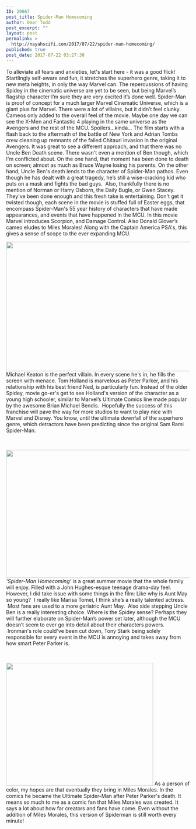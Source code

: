```yaml
---
ID: 29067
post_title: Spider-Man Homecoming
author: Omar Todd
post_excerpt: ""
layout: post
permalink: >
  http://nayahscifi.com/2017/07/22/spider-man-homecoming/
published: true
post_date: 2017-07-22 03:27:38
---
```

<span style="font-weight: 400;">
</span><span style="font-weight: 400;">
</span><span style="font-weight: 400;">To alleviate all fears and anxieties, let's start here - it was a good flick! Startlingly self-aware and fun, it stretches the superhero genre, taking it to new meta heights, in only the way Marvel can. The repercussions of having Spidey in the cinematic universe are yet to be seen, but being Marvel’s flagship character I’m sure they are very excited it’s done well.</span><span style="font-weight: 400;">
</span><span style="font-weight: 400;">
</span><span style="font-weight: 400;">Spider-Man is proof of concept for a much larger Marvel Cinematic Universe, which is a giant plus for Marvel. There were a lot of villains, but it didn’t feel clunky. Cameos only added to the overall feel of the movie. Maybe one day we can see the X-Men and Fantastic 4 playing in the same universe as the Avengers and the rest of the MCU. </span><span style="font-weight: 400;">
</span><span style="font-weight: 400;">
</span><span style="font-weight: 400;">Spoilers...kinda... </span><span style="font-weight: 400;">
</span><span style="font-weight: 400;">
</span><span style="font-weight: 400;">The film starts with a flash back to the aftermath of the battle of New York and Adrian Tombs crew cleaning up remnants of the failed Chitauri invasion in the original Avengers. It was great to see a different approach, and that there was no Uncle Ben Death scene. There wasn't even a mention of Ben though, which I'm conflicted about. On the one hand, that moment has been done to death on screen; almost as much as Bruce Wayne losing his parents. On the other hand, Uncle Ben's death lends to the character of Spider-Man pathos. Even though he has dealt with a great tragedy, he’s still a wise-cracking kid who puts on a mask and fights the bad guys.  Also, thankfully there is no mention of Norman or Harry Osborn, the Daily Bugle, or Gwen Stacey. They've been done enough and this fresh take is entertaining.</span><span style="font-weight: 400;">
</span><span style="font-weight: 400;">
</span><span style="font-weight: 400;">Don't get it twisted though, each scene in the movie is stuffed full of Easter eggs, that encompass Spider-Man's 55 year history of characters that have made appearances, and events that have happened in the MCU. In this movie Marvel introduces Scorpion, and Damage Control. Also Donald Glover’s cameo eludes to Miles Morales! Along with the Captain America PSA's, this gives a sense of scope to the ever expanding MCU. </span>

<span style="font-weight: 400;"><img class="alignnone size-full wp-image-29138 aligncenter" src="http://nayahscifi.com/wp-content/uploads/2017/07/Screen-Shot-2017-07-21-at-5.58.28-PM.png" alt="" width="849" height="354" />
</span><span style="font-weight: 400;">
</span><span style="font-weight: 400;">Michael Keaton is the perfect villain. In every scene he's in, he fills the screen with menace. Tom Holland is marvelous as Peter Parker, and his relationship with his best friend Ned, is particularly fun. Instead of the older Spidey, movie go-er's get to see Holland's version of the character as a young high schooler, similar to Marvel’s Ultimate Comics line made popular by the awesome Brian Michael Bendis.  Hopefully the success of this franchise will pave the way for more studios to want to play nice with Marvel and Disney. You know, until the ultimate downfall of the superhero genre, which detractors have been predicting since the original Sam Rami Spider-Man.</span>

&nbsp;

<span style="font-weight: 400;"><img class="alignnone size-full wp-image-29139 aligncenter" src="http://nayahscifi.com/wp-content/uploads/2017/07/Screen-Shot-2017-07-21-at-6.02.47-PM.png" alt="" width="802" height="350" /> </span><span style="font-weight: 400;">
</span><span style="font-weight: 400;">
</span><span style="font-weight: 400;"><em>'Spider-Man Homecoming'</em> is a great summer movie that the whole family will enjoy. Filled with a John Hughes-esque teenage drama-day feel. However, I did take issue with some things in the film: Like why is Aunt May so young?  I really like Marisa Tomei, I think she’s a really talented actress.  Most fans are used to a more geriatric Aunt May.  Also side stepping Uncle Ben is a really interesting choice. Where is the Spidey sense? Perhaps they will further elaborate on Spider-Man’s power set later, although the MCU doesn’t seem to ever go into detail about their characters powers.  Ironman's role could've been cut down, Tony Stark being solely responsible for every event in the MCU is annoying and takes away from how smart Peter Parker is. </span>

&nbsp;

<span style="font-weight: 400;"><img class="alignnone size-full wp-image-29140 aligncenter" src="http://nayahscifi.com/wp-content/uploads/2017/07/Screen-Shot-2017-07-21-at-6.00.56-PM.png" alt="" width="403" height="335" />
</span><span style="font-weight: 400;">
</span><span style="font-weight: 400;">As a person of color, my hopes are that eventually they bring in Miles Morales. In the comics he became the Ultimate Spider-Man after Peter Parker's death. It means so much to me as a comic fan that Miles Morales was created. It says a lot about how far creators and fans have come. Even without the addition of Miles Morales, this version of Spiderman is still worth every minute!</span>